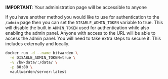 **IMPORTANT**: Your administration page will be accessible to anyone

If you have another method you would like to use for authentication to the `/admin` page then you can set the `DISABLE_ADMIN_TOKEN` variable to true. This will disable the built in `ADMIN_TOKEN` used for authentication while also enabling the admin panel. Anyone with access to the URL will be able to access the admin panel. You will need to take extra steps to secure it.  This includes externally and locally.

```sh
docker run -d --name bitwarden \
  -e DISABLE_ADMIN_TOKEN=true \
  -v /bw-data/:/data/ \
  -p 80:80 \
  vaultwarden/server:latest
```